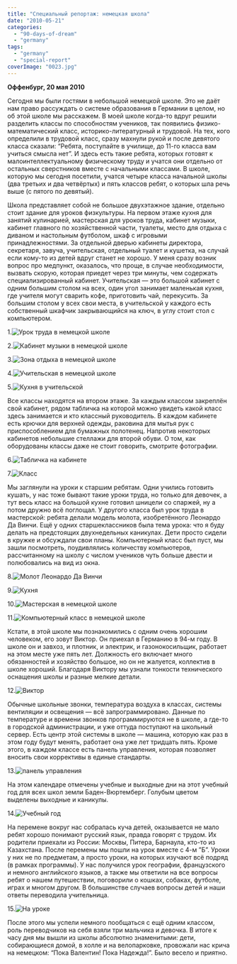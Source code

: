 ```yaml
---
title: "Специальный репортаж: немецкая школа"
date: "2010-05-21"
categories: 
  - "90-days-of-dream"
  - "germany"
tags: 
  - "germany"
  - "special-report"
coverImage: "0023.jpg"
---
```


**Оффенбург, 20 мая 2010**

Сегодня мы были гостями в небольшой немецкой школе. Это не даёт нам право рассуждать о системе образования в Германии в целом, но об этой школе мы расскажем. В моей школе когда-то вдруг решили разделить классы по способностям учеников, так появились физико-математический класс, историко-литературный и трудовой. На тех, кого определили в трудовой класс, сразу махнули рукой и после девятого класса сказали: “Ребята, поступайте в училище, до 11-го класса вам учиться смысла нет”. И здесь есть такие ребята, которых готовят к малоинтеллектуальному физическому труду и учатся они отдельно от остальных сверстников вместе с начальными классами. В школе, которую мы сегодня посетили, учатся четыре класса начальной школы (два третьих и два четвёртых) и пять классов ребят, о которых шла речь выше (с пятого по девятый).

Школа представляет собой не большое двухэтажное здание, отдельно стоит здание для уроков физкультуры. На первом этаже кухня для занятий кулинарией, мастерская для уроков труда, кабинет музыки, кабинет главного по хозяйственной части, туалеты, место для отдыха с диваном и настольным футболом, шкаф с игровыми принадлежностями. За отдельной дверью кабинеты директора, секретаря, завуча, учительская, отдельный туалет и кушетка, на случай если кому-то из детей вдруг станет не хорошо. У меня сразу возник вопрос про медпункт, оказалось, что проще, в случае необходимости, вызвать скорую, которая приедет через три минуты, чем содержать специализированный кабинет. Учительская — это большой кабинет с одним большим столом на всех, один угол занимает маленькая кухня, где учителя могут сварить кофе, приготовить чай, перекусить. За большим столом у всех свои места, в учительской у каждого есть собственный шкафчик закрывающийся на ключ, в углу стоит стол с компьютером.

1.![Урок труда в немецкой школе](0023.jpg "Урок труда в немецкой школе")

2.![Кабинет музыки в немецкой школе](0051.jpg "Кабинет музыки в немецкой школе")

3.![Зона отдыха в немецкой школе](0043.jpg "Зона отдыха в немецкой школе")

4.![Учительская в немецкой школе](009.jpg "Учительская в немецкой школе")

5.![Кухня в учительской](010.jpg "Кухня в учительской")

Все классы находятся на втором этаже. За каждым классом закреплён свой кабинет, рядом табличка на которой можно увидеть какой класс здесь занимается и кто классный руководитель. В каждом кабинете есть крючки для верхней одежды, раковина для мытья рук с приспособлением для бумажных полотенец. Напротив некоторых кабинетов небольшие стеллажи для второй обуви. О том, как оборудованы классы даже не стоит говорить, смотрите фотографии.

6.![Табличка на кабинете](014.jpg "Табличка на кабинете")

7.![Класс](008.jpg "Класс")

Мы заглянули на уроки к старшим ребятам. Одни учились готовить кушать, у нас тоже бывают такие уроки труда, но только для девочек, а тут весь класс на большой кухне готовил шницели со спаржей, ну а потом дружно всё поглощал. У другого класса был урок труда в мастерской: ребята делали модель молота, изобретённого Леонардо Да Винчи. Ещё у одних старшеклассников была тема урока: что я буду делать на предстоящих двухнедельных каникулах. Дети просто сидели в кружке и обсуждали свои планы. Компьютерный класс был пуст, мы зашли посмотреть, поудивлялись количеству компьютеров, рассчитанному на школу с числом учеников чуть больше двести и полюбовались на вид из окна.

8.![Молот Леонардо Да Винчи](0013.jpg "Молот Леонардо Да Винчи")

9.![Кухня](015.jpg "Кухня")

10.![Мастерская в немецкой школе](0033.jpg "Мастерская в немецкой школе")

11.![Компьютерный класс в немецкой школе](0061.jpg "Компьютерный класс в немецкой школе")

Кстати, в этой школе мы познакомились с одним очень хорошим человеком, его зовут Виктор. Он приехал в Германию в 94-м году. В школе он и завхоз, и плотник, и электрик, и газонокосильщик, работает на этом месте уже пять лет. Должность его включает много обязанностей и хозяйство большое, но он не жалуется, коллектив в школе хороший. Благодаря Виктору мы узнали тонкости технического оснащения школы и разные мелкие детали.

12.![Виктор](012.jpg "Виктор")

Обычные школьные звонки, температура воздуха в классах, системы вентиляции и освещения — всё запрограммировано. Данные по температуре и времени звонков программируются не в школе, а где-то в городской администрации, и уже оттуда поступают на школьный сервер. Есть центр этой системы в школе — машина, которую как раз в этом году будут менять, работает она уже лет тридцать пять. Кроме этого, в каждом классе есть панель управления, которая позволяет вносить свои коррективы в единые стандарты.

13.![панель управления](0071.jpg "панель управления")

На этом календаре отмечены учебные и выходные дни на этот учебный год для всех школ земли Баден-Вюртемберг. Голубым цветом выделены выходные и каникулы.

14.![Учебный год](011.jpg "Учебный год")

На перемене вокруг нас собралась куча детей, оказывается не мало ребят хорошо понимают русский язык, правда говорят с трудом. Их родители приехали из России: Москвы, Питера, Барнаула, кто-то из Казахстана. После перемены мы пошли на урок вместе с 4-м ”Б”. Уроки у них не по предметам, а просто уроки, на которых изучают всё подряд (в рамках программы). У нас получился урок географии, французского и немного английского языков, а также мы ответили на все вопросы ребят о нашем путешествии, поговорили о кошках, собаках, футболе, играх и многом другом. В большинстве случаев вопросы детей и наши ответы переводила учительница.

15.![На уроке](013.jpg "На уроке")

После этого мы успели немного пообщаться с ещё одним классом, роль переводчиков на себя взяли три мальчика и девочка. В итоге к часу дня мы вышли из школы абсолютно знаменитыми: дети, собирающиеся домой, в холле и на велопарковке, провожали нас крича на немецком: “Пока Валентин! Пока Надежда!”. Было весело и приятно.
